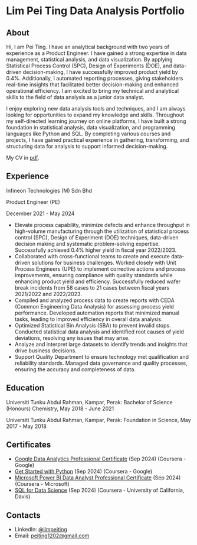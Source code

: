 # Lim Pei Ting Data Analysis Portfolio 
## About 
Hi, I am Pei Ting. I have an analytical background with two years of experience as a Product Engineer. I have gained a strong expertise in data management, statistical analysis, and data visualization. By applying Statistical Process Control (SPC), Design of Experiments (DOE), and data-driven decision-making, I have successfully improved product yield by 0.4%. Additionally, I automated reporting processes, giving stakeholders real-time insights that facilitated better decision-making and enhanced operational efficiency. I am excited to bring my technical and analytical skills to the field of data analysis as a junior data analyst.

I enjoy exploring new data analysis tools and techniques, and I am always looking for opportunities to expand my knowledge and skills. Throughout my self-directed learning journey on online platforms, I have built a strong foundation in statistical analysis, data visualization, and programming languages like Python and SQL. By completing various courses and projects, I have gained practical experience in gathering, transforming, and structuring data for analysis to support informed decision-making.

My CV in [pdf](https://github.com/tiannaparris/Data-Analysis-Portfolio/blob/main/Tianna%20Parris%20CV.pdf).

## Experience
Infineon Technologies (M) Sdn Bhd

Product Engineer (PE)

December 2021 - May 2024

- Elevate process capability, minimize defects and enhance throughput in high-volume
manufacturing through the utilization of statistical process control (SPC), Design of Experiment
(DOE) techniques, data-driven decision making and systematic problem-solving expertise.
Successfully achieved 0.4% higher yield in fiscal year 2022/2023.
- Collaborated with cross-functional teams to create and execute data-driven solutions for business
challenges. Worked closely with Unit Process Engineers (UPE) to implement corrective actions and
process improvements, ensuring compliance with quality standards while enhancing product yield
and efficiency. Successfully reduced wafer break incidents from 58 cases to 21 cases between
fiscal years 2021/2022 and 2022/2023.
- Compiled and analyzed process data to create reports with CEDA (Common Engineering Data
Analysis) for assessing process yield performance. Developed automation reports that minimized
manual tasks, leading to improved efficiency in overall data analysis.
- Optimized Statistical Bin Analysis (SBA) to prevent invalid stops. Conducted statistical data
analysis and identified root causes of yield deviations, resolving any issues that may arise.
- Analyze and interpret large datasets to identify trends and insights that drive business decisions.
- Support Quality Department to ensure technology met qualification and reliability standards.
Managed data governance and quality processes, ensuring the accuracy and completeness of data. 






## Education
Universiti Tunku Abdul Rahman, Kampar, Perak: 
Bachelor of Science (Honours) Chemistry,
May 2018 - June 2021

Universiti Tunku Abdul Rahman, Kampar, Perak:
Foundation in Science,
May 2017 - May 2018


## Certificates

- [Google Data Analytics Professional Certificate](https://www.coursera.org/account/accomplishments/professional-cert/LRQ498UKBBSJ?utm_source=link&utm_medium=certificate&utm_content=cert_image&utm_campaign=sharing_cta&utm_product=prof) (Sep 2024) (Coursera - Google)
- [Get Started with Python](https://coursera.org/share/a16ecd3de61dd794199c452586cba90c) (Sep 2024) (Coursera - Google)
- [Microsoft Power BI Data Analyst Professional Certificate](https://www.coursera.org/account/accomplishments/verify/62LME4DV8CUV) (Sep 2024) (Coursera - Microsoft)
- [SQL for Data Science](https://coursera.org/share/a16ecd3de61dd794199c452586cba90c) (Sep 2024) (Coursera - University of California, Davis)

## Contacts
- LinkedIn: [@limpeiting](https://www.linkedin.com/in/pei-ting-578b262a7/)
- Email: peiting1202@gmail.com
